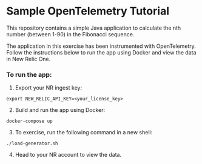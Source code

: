 # Sample OpenTelemetry Tutorial

This repository contains a simple Java application to calculate the nth number (between 1-90) in the Fibonacci sequence.

The application in this exercise has been instrumented with OpenTelemetry. Follow the instructions below to run the app using Docker and view the data in New Relic One.

### To run the app:

1. Export your NR ingest key:
```shell
export NEW_RELIC_API_KEY=<your_license_key>
```

2. Build and run the app using Docker:
```shell
docker-compose up
```

3. To exercise, run the following command in a new shell:
```shell
./load-generator.sh
```

4. Head to your NR account to view the data.
